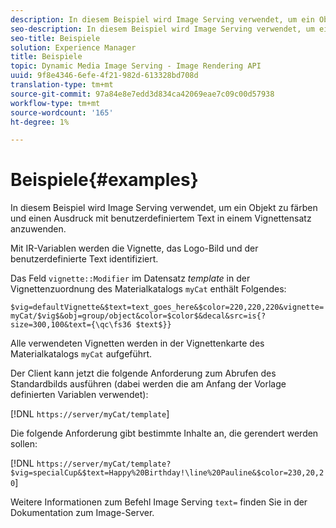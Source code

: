 ```yaml
---
description: In diesem Beispiel wird Image Serving verwendet, um ein Objekt zu färben und einen Ausdruck mit benutzerdefiniertem Text in einem Vignettensatz anzuwenden.
seo-description: In diesem Beispiel wird Image Serving verwendet, um ein Objekt zu färben und einen Ausdruck mit benutzerdefiniertem Text in einem Vignettensatz anzuwenden.
seo-title: Beispiele
solution: Experience Manager
title: Beispiele
topic: Dynamic Media Image Serving - Image Rendering API
uuid: 9f8e4346-6efe-4f21-982d-613328bd708d
translation-type: tm+mt
source-git-commit: 97a84e8e7edd3d834ca42069eae7c09c00d57938
workflow-type: tm+mt
source-wordcount: '165'
ht-degree: 1%

---
```



# Beispiele{#examples}

In diesem Beispiel wird Image Serving verwendet, um ein Objekt zu färben und einen Ausdruck mit benutzerdefiniertem Text in einem Vignettensatz anzuwenden.

Mit IR-Variablen werden die Vignette, das Logo-Bild und der benutzerdefinierte Text identifiziert.

Das Feld `vignette::Modifier` im Datensatz *template* in der Vignettenzuordnung des Materialkatalogs `myCat` enthält Folgendes:

`$vig=defaultVignette&$text=text_goes_here&$color=220,220,220&vignette=myCat/$vig$&obj=group/object&color=$color$&decal&src=is{?size=300,100&text={\qc\fs36 $text$}}`

Alle verwendeten Vignetten werden in der Vignettenkarte des Materialkatalogs `myCat` aufgeführt.

Der Client kann jetzt die folgende Anforderung zum Abrufen des Standardbilds ausführen (dabei werden die am Anfang der Vorlage definierten Variablen verwendet):

[!DNL `https://server/myCat/template`]

Die folgende Anforderung gibt bestimmte Inhalte an, die gerendert werden sollen:

[!DNL `https://server/myCat/template?$vig=specialCup&$text=Happy%20Birthday!\line%20Pauline&$color=230,20,20`]

Weitere Informationen zum Befehl Image Serving `text=` finden Sie in der Dokumentation zum Image-Server.
